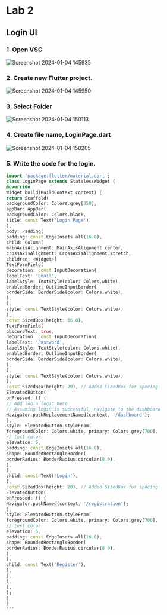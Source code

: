 # Lab 2

## Login UI

### 1. Open VSC

![Screenshot 2024-01-04 145935](https://github.com/addff/2310-ICT602/assets/128471264/b53a4700-1955-4887-bd9b-8317c8426fae)

### 2. Create new Flutter project.

![Screenshot 2024-01-04 145950](https://github.com/addff/2310-ICT602/assets/128471264/2557ca73-24fe-412b-81da-3e933f7072c9)

### 3. Select Folder

![Screenshot 2024-01-04 150113](https://github.com/addff/2310-ICT602/assets/128471264/56b4a4bf-13c9-4553-9b73-05864188bca4)

### 4. Create file name, LoginPage.dart

![Screenshot 2024-01-04 150205](https://github.com/addff/2310-ICT602/assets/128471264/a8b09a02-f30d-441b-b25b-8cbe136c2fb2)

### 5. Write the code for the login.

```dart
import 'package:flutter/material.dart';
class LoginPage extends StatelessWidget {
@override
Widget build(BuildContext context) {
return Scaffold(
backgroundColor: Colors.grey[850],
appBar: AppBar(
backgroundColor: Colors.black,
title: const Text('Login Page'),
),
body: Padding(
padding: const EdgeInsets.all(16.0),
child: Column(
mainAxisAlignment: MainAxisAlignment.center,
crossAxisAlignment: CrossAxisAlignment.stretch,
children: <Widget>[
TextFormField(
decoration: const InputDecoration(
labelText: 'Email',
labelStyle: TextStyle(color: Colors.white),
enabledBorder: OutlineInputBorder(
borderSide: BorderSide(color: Colors.white),
),
),
style: const TextStyle(color: Colors.white),
),
const SizedBox(height: 16.0),
TextFormField(
obscureText: true,
decoration: const InputDecoration(
labelText: 'Password',
labelStyle: TextStyle(color: Colors.white),
enabledBorder: OutlineInputBorder(
borderSide: BorderSide(color: Colors.white),
),
),
style: const TextStyle(color: Colors.white),
),
const SizedBox(height: 20), // Added SizedBox for spacing
ElevatedButton(
onPressed: () {
// Add login logic here
// Assuming login is successful, navigate to the dashboard
Navigator.pushReplacementNamed(context, '/dashboard');
},
style: ElevatedButton.styleFrom(
foregroundColor: Colors.white, primary: Colors.grey[700],
// text color
elevation: 5,
padding: const EdgeInsets.all(16.0),
shape: RoundedRectangleBorder(
borderRadius: BorderRadius.circular(8.0),
),
),
child: const Text('Login'),
),
const SizedBox(height: 20), // Added SizedBox for spacing
ElevatedButton(
onPressed: () {
Navigator.pushNamed(context, '/registration');
},
style: ElevatedButton.styleFrom(
foregroundColor: Colors.white, primary: Colors.grey[700],
// text color
elevation: 5,
padding: const EdgeInsets.all(16.0),
shape: RoundedRectangleBorder(
borderRadius: BorderRadius.circular(8.0),
),
),
child: const Text('Register'),
),
],
),
),
);
}
}
'''
